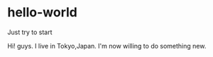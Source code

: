 # hello-world
Just try to start

Hi! guys.
I live in Tokyo,Japan.
I'm now willing to do something new.
